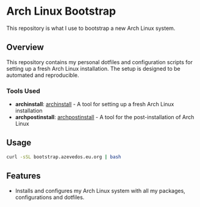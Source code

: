 # Arch Linux Bootstrap

This repository is what I use to bootstrap a new Arch Linux system.

## Overview

This repository contains my personal dotfiles and configuration scripts for setting up a fresh Arch Linux installation. The setup is designed to be automated and reproducible.

### Tools Used
- **archinstall**: [archinstall](https://wiki.archlinux.org/title/Archinstall) - A tool for setting up a fresh Arch Linux installation
- **archpostinstall**: [archpostinstall](https://github.com/ang3lo-azevedo/archpostinstall) - A tool for the post-installation of Arch Linux

## Usage

```bash
curl -sSL bootstrap.azevedos.eu.org | bash
```

## Features

- Installs and configures my Arch Linux system with all my packages, configurations and dotfiles.
